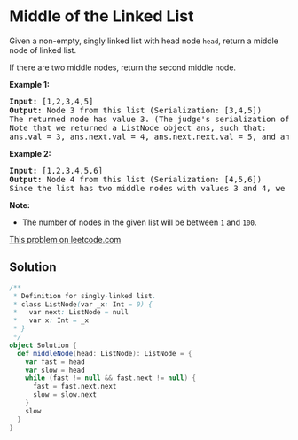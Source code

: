 # Middle of the Linked List

<p>Given a non-empty, singly&nbsp;linked list with head node <code>head</code>, return&nbsp;a&nbsp;middle node of linked list.</p>

<p>
If there are two middle nodes, return the second middle node.
</p>

<p><strong>Example 1:</strong></p>

<pre>
<strong>Input: </strong><span id="example-input-1-1">[1,2,3,4,5]</span>
<strong>Output: </strong>Node 3 from this list (Serialization: <span id="example-output-1">[3,4,5]</span>)
The returned node has value 3. (The judge&#39;s serialization of this node is [3,4,5]).
Note that we returned a ListNode object ans, such that:
ans.val = 3, ans.next.val = 4, ans.next.next.val = 5, and ans.next.next.next = NULL.
</pre>

<p><strong>Example 2:</strong></p>

<pre>
<strong>Input: </strong><span id="example-input-2-1">[1,2,3,4,5,6]</span>
<strong>Output: </strong>Node 4 from this list (Serialization: <span id="example-output-2">[4,5,6]</span>)
Since the list has two middle nodes with values 3 and 4, we return the second one.
</pre>

<p><strong>Note:</strong></p>

<ul>
<li>The number of nodes in the given list will be between
<code>1</code>&nbsp;and <code>100</code>.</li>
</ul>
</div>
</div>

[This problem on leetcode.com](https://leetcode.com/problems/middle-of-the-linked-list/)

## Solution

```scala
/**
 * Definition for singly-linked list.
 * class ListNode(var _x: Int = 0) {
 *   var next: ListNode = null
 *   var x: Int = _x
 * }
 */
object Solution {
  def middleNode(head: ListNode): ListNode = {
    var fast = head
    var slow = head
    while (fast != null && fast.next != null) {
      fast = fast.next.next
      slow = slow.next
    }
    slow
  }
}
```
